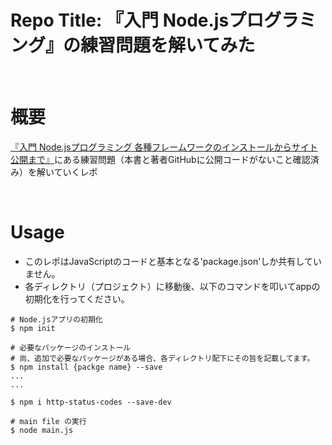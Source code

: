 Repo Title: 『入門 Node.jsプログラミング』の練習問題を解いてみた
====

<br>

# 概要
 [『入門 Node.jsプログラミング 各種フレームワークのインストールからサイト公開まで』](https://www.shoeisha.co.jp/book/detail/9784798158624)にある練習問題（本書と著者GitHubに公開コードがないこと確認済み）を解いていくレポ

<br>

# Usage
- このレポはJavaScriptのコードと基本となる'package.json'しか共有していません。
- 各ディレクトリ（プロジェクト）に移動後、以下のコマンドを叩いてappの初期化を行ってください。

```
# Node.jsアプリの初期化
$ npm init

# 必要なパッケージのインストール
# 尚、追加で必要なパッケージがある場合、各ディレクトリ配下にその旨を記載してます。
$ npm install {packge name} --save
...
...

$ npm i http-status-codes --save-dev

# main file の実行
$ node main.js
```